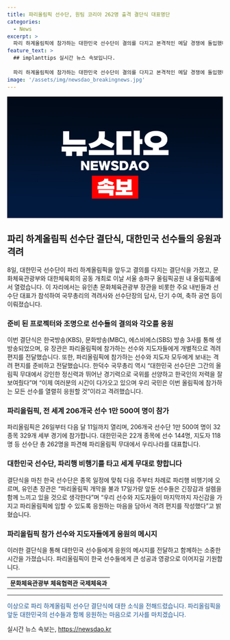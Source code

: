```yaml
---
title: 파리올림픽 선수단, 원팀 코리아 262명 출격 결단식 대표명단
categories:
  - News
excerpt: >
  파리 하계올림픽에 참가하는 대한민국 선수단이 결의를 다지고 본격적인 메달 경쟁에 돌입했다. 문화체육관광부는 유인촌 장관이 선수단에게 격려 편지를 전달하며 활약을 응원했다. 한덕수 총리 등이 참석한 결단식에서 국무총리의 격려사와 선수단장의 답사, 축하 공연 등이 진행됐고, 206개국 선수단 1만 500여 명이 참가하는 파리올림픽에 22개 종목에서 262명이 출전한다. 한덕수 국무총리와 유인촌 장관은 선수와 지도자들에게 각자에게 보내는 격려 편지를 전달하며 파리올림픽 선수단을 응원했다.
feature_text: >
  ## implanttips 실시간 뉴스 속보입니다.

  파리 하계올림픽에 참가하는 대한민국 선수단이 결의를 다지고 본격적인 메달 경쟁에 돌입했다. 문화체육관광부는 유인촌 장관이 선수단에게 격려 편지를 전달하며 활약을 응원했다. 한덕수 총리 등이 참석한 결단식에서 국무총리의 격려사와 선수단장의 답사, 축하 공연 등이 진행됐고, 206개국 선수단 1만 500여 명이 참가하는 파리올림픽에 22개 종목에서 262명이 출전한다. 한덕수 국무총리와 유인촌 장관은 선수와 지도자들에게 각자에게 보내는 격려 편지를 전달하며 파리올림픽 선수단을 응원했다.
image: '/assets/img/newsdao_breakingnews.jpg'
---
```


<p><img src="/assets/img/newsdao_breakingnews.jpg" alt="implanttips 속보" /></p>

<h2 data-ke-size="size26">파리 하계올림픽 선수단 결단식, 대한민국 선수들의 응원과 격려</h2>

<p data-ke-size="size16">8일, 대한민국 선수단이 파리 하계올림픽을 앞두고 결의를 다지는 결단식을 가졌고, 문화체육관광부와 대한체육회의 공동 개최로 이날 서울 송파구 올림픽공원 내 올림픽홀에서 열렸습니다. 이 자리에서는 유인촌 문화체육관광부 장관을 비롯한 주요 내빈들과 선수단 대표가 참석하여 국무총리의 격려사와 선수단장의 답사, 단기 수여, 축하 공연 등이 이뤄졌습니다.</p>

<h3>준비 된 프로젝터와 조명으로 선수들의 결의와 각오를 응원</h3>

<p data-ke-size="size16">이번 결단식은 한국방송(KBS), 문화방송(MBC), 에스비에스(SBS) 방송 3사를 통해 생방송되었으며, 유 장관은 파리올림픽에 참가하는 선수와 지도자들에게 개별적으로 격려 편지를 전달했습니다. 또한, 파리올림픽에 참가하는 선수와 지도자 모두에게 보내는 격려 편지를 준비하고 전달했습니다. 한덕수 국무총리 역시 “대한민국 선수단은 그간의 올림픽 무대에서 강인한 정신력과 뛰어난 경기력으로 국위를 선양하고 한국인의 저력을 잘 보여줬다”며 “이제 여러분의 시간이 다가오고 있으며 우리 국민은 이번 올림픽에 참가하는 모든 선수를 열렬히 응원할 것”이라고 격려했습니다.</p>

<h3>파리올림픽, 전 세계 206개국 선수 1만 500여 명이 참가</h3>

<p data-ke-size="size16">파리올림픽은 26일부터 다음 달 11일까지 열리며, 206개국 선수단 1만 500여 명이 32종목 329개 세부 경기에 참가합니다. 대한민국은 22개 종목에 선수 144명, 지도자 118명 등 선수단 총 262명을 파견해 파리올림픽 무대에서 우리나라를 대표합니다.</p>

<h3>대한민국 선수단, 파리행 비행기를 타고 세계 무대로 향합니다</h3>

<p data-ke-size="size16">결단식을 마친 한국 선수단은 종목 일정에 맞춰 다음 주부터 차례로 파리행 비행기에 오르며, 유인촌 장관은 “파리올림픽 개막을 불과 17일가량 앞둔 선수들은 긴장감과 설렘을 함께 느끼고 있을 것으로 생각한다”며 “우리 선수와 지도자들이 마지막까지 자신감을 가지고 파리올림픽에 임할 수 있도록 응원하는 마음을 담아서 격려 편지를 작성했다”고 밝혔습니다.</p>

<h3>파리올림픽 참가 선수와 지도자들에게 응원의 메시지</h3>

<p data-ke-size="size16">이러한 결단식을 통해 대한민국 선수들에게 응원의 메시지를 전달하고 함께하는 소중한 시간을 가졌습니다. 파리올림픽이 한국 선수들에게 큰 성공과 영광으로 이어지길 기원합니다.</p>

<table>
<tbody>
<tr>
<td style="text-align: center; height: 17px;"><b>문화체육관광부 체육협력관 국제체육과</b></td>
</tr>
</tbody>
</table>

<hr>

<p data-ke-size="size16"><span style="color: #1a5490;">이상으로 파리 하계올림픽 선수단 결단식에 대한 소식을 전해드렸습니다. 파리올림픽을 앞둔 대한민국의 선수들과 함께 응원하는 마음으로 기사를 마치겠습니다.</span></p>
실시간 뉴스 속보는, <a href="https://newsdao.kr" rel="dofollow">https://newsdao.kr</a>


